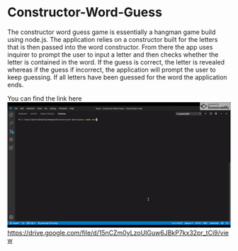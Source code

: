 # Constructor-Word-Guess

The constructor word guess game is essentially a hangman game build using node.js. The application relies on a constructor built for the letters that is then passed into the word constructor. From there the app uses inquirer to prompt the user to input a letter and then checks whether the letter is contained in the word. If the guess is correct, the letter is revealed whereas if the guess if incorrect, the application will prompt the user to keep guessing. If all letters have been guessed for the word the application ends.




You can find the link here ![](constructor.gif) https://drive.google.com/file/d/15nCZm0yLzoUIGuw6JBkP7kx32pr_tCi9/view